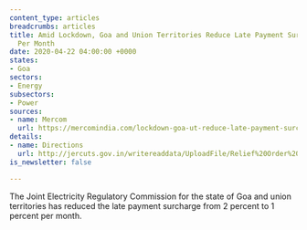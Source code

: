 ```yaml
---
content_type: articles
breadcrumbs: articles
title: Amid Lockdown, Goa and Union Territories Reduce Late Payment Surcharge to 1%
  Per Month
date: 2020-04-22 04:00:00 +0000
states:
- Goa
sectors:
- Energy
subsectors:
- Power
sources:
- name: Mercom
  url: https://mercomindia.com/lockdown-goa-ut-reduce-late-payment-surcharge/
details:
- name: Directions
  url: http://jercuts.gov.in/writereaddata/UploadFile/Relief%20Order%2010th%20April%20copy637221322230125303.pdf
is_newsletter: false

---
```

The Joint Electricity Regulatory Commission for the state of Goa and union territories has reduced the late payment surcharge from 2 percent to 1 percent per month.
